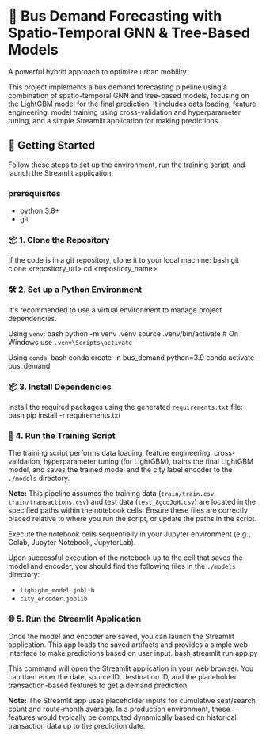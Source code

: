 # 🚌 Bus Demand Forecasting with Spatio-Temporal GNN & Tree-Based Models

A powerful hybrid approach to optimize urban mobility.

This project implements a bus demand forecasting pipeline using a combination of spatio-temporal GNN and tree-based models, focusing on the LightGBM model for the final prediction. It includes data loading, feature engineering, model training using cross-validation and hyperparameter tuning, and a simple Streamlit application for making predictions.

## 🚀 Getting Started

Follow these steps to set up the environment, run the training script, and launch the Streamlit application.

###  prerequisites

- python 3.8+
- git

### 📦 1. Clone the Repository

If the code is in a git repository, clone it to your local machine:
bash
git clone <repository_url>
cd <repository_name>

### 🛠️ 2. Set up a Python Environment

It's recommended to use a virtual environment to manage project dependencies.

Using `venv`:
bash
python -m venv .venv
source .venv/bin/activate  # On Windows use `.venv\Scripts\activate`

Using `conda`:
bash
conda create -n bus_demand python=3.9
conda activate bus_demand

### 📦 3. Install Dependencies

Install the required packages using the generated `requirements.txt` file:
bash
pip install -r requirements.txt

### 🧠 4. Run the Training Script

The training script performs data loading, feature engineering, cross-validation, hyperparameter tuning (for LightGBM), trains the final LightGBM model, and saves the trained model and the city label encoder to the `./models` directory.

**Note:** This pipeline assumes the training data (`train/train.csv`, `train/transactions.csv`) and test data (`test_8gqdJqH.csv`) are located in the specified paths within the notebook cells. Ensure these files are correctly placed relative to where you run the script, or update the paths in the script.

Execute the notebook cells sequentially in your Jupyter environment (e.g., Colab, Jupyter Notebook, JupyterLab).

Upon successful execution of the notebook up to the cell that saves the model and encoder, you should find the following files in the `./models` directory:

- `lightgbm_model.joblib`
- `city_encoder.joblib`

### 🌐 5. Run the Streamlit Application

Once the model and encoder are saved, you can launch the Streamlit application. This app loads the saved artifacts and provides a simple web interface to make predictions based on user input.
bash
streamlit run app.py

This command will open the Streamlit application in your web browser. You can then enter the date, source ID, destination ID, and the placeholder transaction-based features to get a demand prediction.

**Note:** The Streamlit app uses placeholder inputs for cumulative seat/search count and route-month average. In a production environment, these features would typically be computed dynamically based on historical transaction data up to the prediction date.
